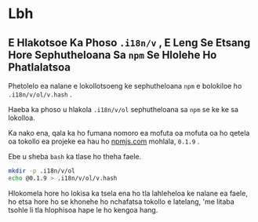 # Lbh

## E Hlakotsoe Ka Phoso `.i18n/v` , E Leng Se Etsang Hore Sephutheloana Sa `npm` Se Hlolehe Ho Phatlalatsoa

Phetolelo ea nalane e lokollotsoeng ke sephutheloana `npm` e bolokiloe ho `.i18n/v/ol/v.hash` .

Haeba ka phoso u hlakola `.i18n/v/ol` sephutheloana sa `npm` se ke ke sa lokolloa.

Ka nako ena, qala ka ho fumana nomoro ea mofuta oa mofuta oa ho qetela oa tokollo ea projeke ea hau ho [npmjs.com](//npmjs.com) mohlala, `0.1.9` .

Ebe u sheba `bash` ka tlase ho theha faele.

```bash
mkdir -p .i18n/v/ol
echo @0.1.9 > .i18n/v/ol/v.hash
```

Hlokomela hore ho lokisa ka tsela ena ho tla lahleheloa ke nalane ea faele, ho etsa hore ho se khonehe ho nchafatsa tokollo e latelang, 'me litaba tsohle li tla hlophisoa hape le ho kengoa hang.